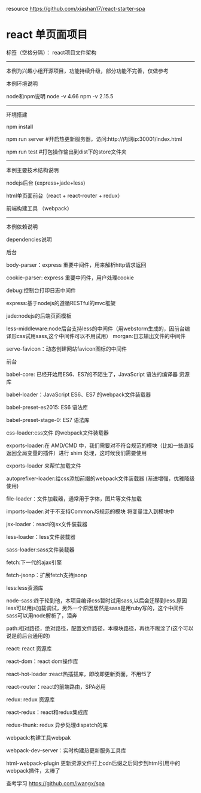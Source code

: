 

resource  https://github.com/xiashan17/react-starter-spa

# react 单页面项目

标签（空格分隔）： react项目文件架构

---
本例为兴趣小组开源项目，功能持续升级，部分功能不完善，仅做参考


本例环境说明

node和npm说明
node -v 4.66
npm -v 2.15.5


----------

环境搭建

npm install

npm run server #开启热更新服务器，访问:http://内网ip:30001/index.html

npm run test   #打包操作输出到dist下的store文件夹

----------


本例主要技术结构说明

nodejs后台     (express+jade+less)

html单页面前台（react + react-router + redux）

前端构建工具  （webpack）

----------
本例依赖说明

dependencies说明

后台

body-parser：express 重要中间件，用来解析http请求返回

cookie-parser: express 重要中间件，用户处理cookie

debug:控制台打印日志中间件

express:基于nodejs的遵循RESTful的mvc框架

jade:nodejs的后端页面模板

less-middleware:node后台支持less的中间件（用webstorm生成的，因前台编译形css试用sass,这个中间件可以不用试用）
morgan:日志输出文件的中间件

serve-favicon：动态创建网站favicon图标的中间件


前台

babel-core: 已经开始用ES6、ES7的不陌生了，JavaScript 语法的编译器 资源库

babel-loader：JavaScript ES6、ES7 的webpack文件装载器

babel-preset-es2015: ES6 语法库

babel-preset-stage-0: ES7 语法库

css-loader:css文件 的webpack文件装载器

exports-loader:在 AMD/CMD 中，我们需要对不符合规范的模块（比如一些直接返回全局变量的插件）进行 shim 处理，这时候我们需要使用

exports-loader 来帮忙加载文件

autoprefixer-loader:给css添加前缀的webpack文件装载器 (渐进增强，优雅降级使用)

file-loader：文件加载器，通常用于字体，图片等文件加载

imports-loader:对于不支持CommonJS规范的模块 将变量注入到模块中

jsx-loader：react的jsx文件装载器

less-loader：less文件装载器

sass-loader:sass文件装载器


fetch:下一代的ajax引擎

fetch-jsonp：扩展fetch支持jsonp

less:less资源库

node-sass:终于轮到他，本项目编译css暂时试用sass,以后会迁移到less.原因less可以用js加载调试，另外一个原因居然是sass是用ruby写的，这个中间件sass可以用node解析了，泪奔

path:相对路径，绝对路径，配置文件路径，本模块路径，再也不糊涂了(这个可以说是前后台通用的)

react: react 资源库

react-dom：react dom操作库

react-hot-loader :react热插拔库，即改即更新页面，不用f5了

react-router：react的前端路由，SPA必用

redux: redux 资源库

react-redux：react和redux集成库

redux-thunk: redux 异步处理dispatch的库

webpack:构建工具webpak

webpack-dev-server：实时构建热更新服务工具库

html-webpack-plugin 更新资源文件打上cdn后缀之后同步到html引用中的webpack插件，太棒了

查考学习  https://github.com/iwangx/spa

